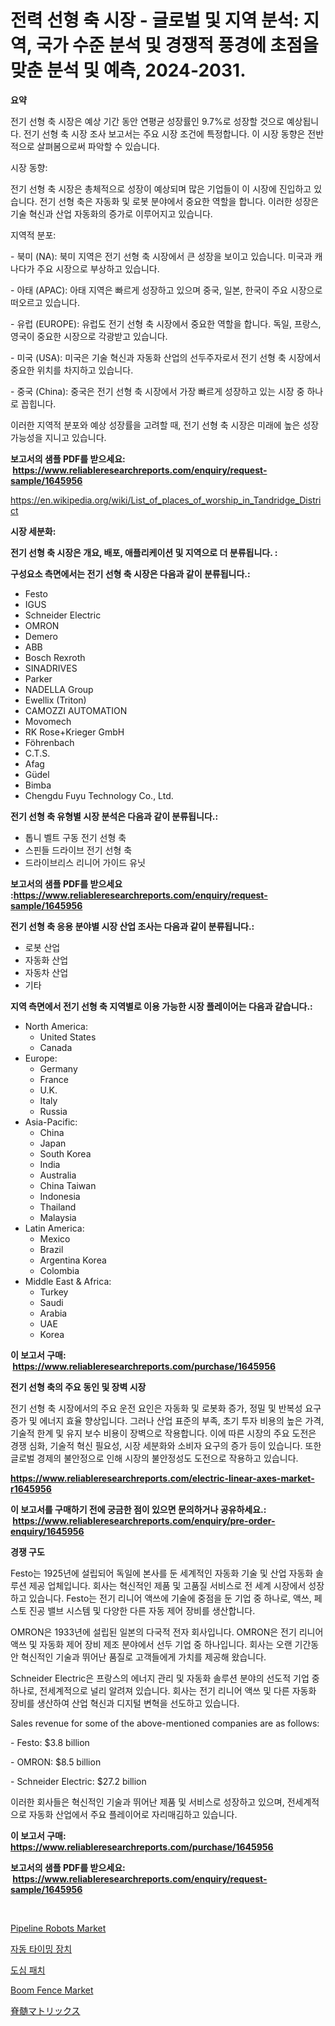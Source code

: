 <p><h1>전력 선형 축 시장 - 글로벌 및 지역 분석: 지역, 국가 수준 분석 및 경쟁적 풍경에 초점을 맞춘 분석 및 예측, 2024-2031.</h1></p><p><strong>요약</strong></p>
<p><p>전기 선형 축 시장은 예상 기간 동안 연평균 성장률인 9.7%로 성장할 것으로 예상됩니다. 전기 선형 축 시장 조사 보고서는 주요 시장 조건에 특정합니다. 이 시장 동향은 전반적으로 살펴봄으로써 파악할 수 있습니다.</p><p>시장 동향:</p><p>전기 선형 축 시장은 총체적으로 성장이 예상되며 많은 기업들이 이 시장에 진입하고 있습니다. 전기 선형 축은 자동화 및 로봇 분야에서 중요한 역할을 합니다. 이러한 성장은 기술 혁신과 산업 자동화의 증가로 이루어지고 있습니다.</p><p>지역적 분포:</p><p>- 북미 (NA): 북미 지역은 전기 선형 축 시장에서 큰 성장을 보이고 있습니다. 미국과 캐나다가 주요 시장으로 부상하고 있습니다.</p><p>- 아태 (APAC): 아태 지역은 빠르게 성장하고 있으며 중국, 일본, 한국이 주요 시장으로 떠오르고 있습니다.</p><p>- 유럽 (EUROPE): 유럽도 전기 선형 축 시장에서 중요한 역할을 합니다. 독일, 프랑스, 영국이 중요한 시장으로 각광받고 있습니다.</p><p>- 미국 (USA): 미국은 기술 혁신과 자동화 산업의 선두주자로서 전기 선형 축 시장에서 중요한 위치를 차지하고 있습니다.</p><p>- 중국 (China): 중국은 전기 선형 축 시장에서 가장 빠르게 성장하고 있는 시장 중 하나로 꼽힙니다.</p><p>이러한 지역적 분포와 예상 성장률을 고려할 때, 전기 선형 축 시장은 미래에 높은 성장 가능성을 지니고 있습니다.</p></p>
<p><strong>보고서의 샘플 PDF를 받으세요: &nbsp;<a href="https://www.reliableresearchreports.com/enquiry/request-sample/1645956">https://www.reliableresearchreports.com/enquiry/request-sample/1645956</a></strong></p>
<p><a href="https://en.wikipedia.org/wiki/List_of_places_of_worship_in_Tandridge_District">https://en.wikipedia.org/wiki/List_of_places_of_worship_in_Tandridge_District</a></p>
<p><strong>시장 세분화:</strong></p>
<p><strong> 전기 선형 축 시장은 개요, 배포, 애플리케이션 및 지역으로 더 분류됩니다. :</strong></p>
<p><strong>구성요소 측면에서는 전기 선형 축 시장은 다음과 같이 분류됩니다.:</strong></p>
<p><ul><li>Festo</li><li>IGUS</li><li>Schneider Electric</li><li>OMRON</li><li>Demero</li><li>ABB</li><li>Bosch Rexroth</li><li>SINADRIVES</li><li>Parker</li><li>NADELLA Group</li><li>Ewellix (Triton)</li><li>CAMOZZI AUTOMATION</li><li>Movomech</li><li>RK Rose+Krieger GmbH</li><li>Föhrenbach</li><li>C.T.S.</li><li>Afag</li><li>Güdel</li><li>Bimba</li><li>Chengdu Fuyu Technology Co., Ltd.</li></ul></p>
<p><strong> 전기 선형 축 유형별 시장 분석은 다음과 같이 분류됩니다.:</strong></p>
<p><ul><li>톱니 벨트 구동 전기 선형 축</li><li>스핀들 드라이브 전기 선형 축</li><li>드라이브리스 리니어 가이드 유닛</li></ul></p>
<p><strong>보고서의 샘플 PDF를 받으세요 :<a href="https://www.reliableresearchreports.com/enquiry/request-sample/1645956">https://www.reliableresearchreports.com/enquiry/request-sample/1645956</a></strong></p>
<p><strong> 전기 선형 축 응용 분야별 시장 산업 조사는 다음과 같이 분류됩니다.:</strong></p>
<p><ul><li>로봇 산업</li><li>자동화 산업</li><li>자동차 산업</li><li>기타</li></ul></p>
<p><strong>지역 측면에서 전기 선형 축 지역별로 이용 가능한 시장 플레이어는 다음과 같습니다.:</strong></p>
<p><ul>
    <li>
        North America:
        <ul>
            <li>United States</li>
            <li>Canada</li>
        </ul>
    </li>
    <li>
        Europe:
        <ul>
            <li>Germany</li>
            <li>France</li>
            <li>U.K.</li>
            <li>Italy</li>
            <li>Russia</li>
        </ul>
    </li>
    <li>
        Asia-Pacific:
        <ul>
            <li>China</li>
            <li>Japan</li>
            <li>South Korea</li>
            <li>India</li>
            <li>Australia</li>
            <li>China Taiwan</li>
            <li>Indonesia</li>
            <li>Thailand</li>
            <li>Malaysia</li>
        </ul>
    </li>
    <li>
        Latin America:
        <ul>
            <li>Mexico</li>
            <li>Brazil</li>
            <li>Argentina Korea</li>
            <li>Colombia</li>
        </ul>
    </li>
    <li>
        Middle East & Africa:
        <ul>
            <li>Turkey</li>
            <li>Saudi</li>
            <li>Arabia</li>
            <li>UAE</li>
            <li>Korea</li>
        </ul>
    </li>
    </ul></p>
<p><strong>이 보고서 구매: &nbsp;<a href="https://www.reliableresearchreports.com/purchase/1645956">https://www.reliableresearchreports.com/purchase/1645956</a></strong></p>
<p><strong>전기 선형 축의 주요 동인 및 장벽 시장</strong></p>
<p><p>전기 선형 축 시장에서의 주요 운전 요인은 자동화 및 로봇화 증가, 정밀 및 반복성 요구 증가 및 에너지 효율 향상입니다. 그러나 산업 표준의 부족, 초기 투자 비용의 높은 가격, 기술적 한계 및 유지 보수 비용이 장벽으로 작용합니다. 이에 따른 시장의 주요 도전은 경쟁 심화, 기술적 혁신 필요성, 시장 세분화와 소비자 요구의 증가 등이 있습니다. 또한 글로벌 경제의 불안정으로 인해 시장의 불안정성도 도전으로 작용하고 있습니다.</p></p>
<p><strong><a href="https://www.reliableresearchreports.com/electric-linear-axes-market-r1645956">https://www.reliableresearchreports.com/electric-linear-axes-market-r1645956</a></strong></p>
<p><strong>이 보고서를 구매하기 전에 궁금한 점이 있으면 문의하거나 공유하세요.: &nbsp;<a href="https://www.reliableresearchreports.com/enquiry/pre-order-enquiry/1645956">https://www.reliableresearchreports.com/enquiry/pre-order-enquiry/1645956</a></strong></p>
<p><strong>경쟁 구도</strong></p>
<p><p>Festo는 1925년에 설립되어 독일에 본사를 둔 세계적인 자동화 기술 및 산업 자동화 솔루션 제공 업체입니다. 회사는 혁신적인 제품 및 고품질 서비스로 전 세계 시장에서 성장하고 있습니다. Festo는 전기 리니어 액쓰에 기술에 중점을 둔 기업 중 하나로, 액쓰, 페스토 진공 밸브 시스템 및 다양한 다른 자동 제어 장비를 생산합니다.</p><p>OMRON은 1933년에 설립된 일본의 다국적 전자 회사입니다. OMRON은 전기 리니어 액쓰 및 자동화 제어 장비 제조 분야에서 선두 기업 중 하나입니다. 회사는 오랜 기간동안 혁신적인 기술과 뛰어난 품질로 고객들에게 가치를 제공해 왔습니다.</p><p>Schneider Electric은 프랑스의 에너지 관리 및 자동화 솔루션 분야의 선도적 기업 중 하나로, 전세계적으로 널리 알려져 있습니다. 회사는 전기 리니어 액쓰 및 다른 자동화 장비를 생산하여 산업 혁신과 디지털 변혁을 선도하고 있습니다.</p><p>Sales revenue for some of the above-mentioned companies are as follows:</p><p>- Festo: $3.8 billion</p><p>- OMRON: $8.5 billion</p><p>- Schneider Electric: $27.2 billion</p><p>이러한 회사들은 혁신적인 기술과 뛰어난 제품 및 서비스로 성장하고 있으며, 전세계적으로 자동화 산업에서 주요 플레이어로 자리매김하고 있습니다.</p></p>
<p><strong>이 보고서 구매: &nbsp; <a href="https://www.reliableresearchreports.com/purchase/1645956">https://www.reliableresearchreports.com/purchase/1645956</a></strong></p>
<p><strong>보고서의 샘플 PDF를 받으세요: &nbsp;<a href="https://www.reliableresearchreports.com/enquiry/request-sample/1645956">https://www.reliableresearchreports.com/enquiry/request-sample/1645956</a></strong><strong></strong></p>
<p>&nbsp;</p>
<p><p><a href="https://github.com/nafisalvee228/Market-Research-Report-List-1/blob/main/pipeline-robots-market.md">Pipeline Robots Market</a></p><p><a href="https://github.com/muchswr/Market-Research-Report-List-1/blob/main/8307016177020.md">자동 타이밍 장치</a></p><p><a href="https://github.com/alpinestartsekian/Market-Research-Report-List-1/blob/main/9785427177019.md">도심 패치</a></p><p><a href="https://github.com/ashepherd82/Market-Research-Report-List-5/blob/main/boom-fence-market.md">Boom Fence Market</a></p><p><a href="https://github.com/DanykaKilback/Market-Research-Report-List-1/blob/main/6026468164150.md">脊髄マトリックス</a></p></p>